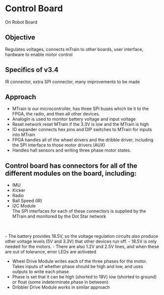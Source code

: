 # Control Board
On Robot Board 

## Objective 
Regulates voltages, connects mTrain to other boards, user interface, hardware to enable motor control 

## Specifics of v3.4
IR connector, extra SPI connector, many improvements to be made

## Approach 
 - MTrain is our microcontroller, has three SPI buses which tie it to the FPGA, the radio, and then all other devices. 
 - AnalogIn is used to monitor battery voltage and input voltage  
 - Reset network reset MTrain if the 3.3V is low and the MTrain is high  
 - IO expander connects hex pins and DIP switches to MTrain for inputs into MTrain
 - FPGA handles all of the wheel drivers and the dribble driver, including the SPI interface to those motor drivers (AUX)
 - Handles hall sensors and writing three phase motor states.

## Control board has connectors for all of the different modules on the board, including:
- IMU  
- Kicker  
- Radio  
- Ball Speed (IR)  
- I2C Module  
The SPI interfaces for each of these connectors is supplied by the MTrain and monitored by the Dot Star network
<br>
<br> 
- The battery provides 18.5V, so the voltage regulation circuits also produce other voltage levels (5V and 3.3V) that other devices run off.
- 18.5V is only needed for the motors.  
- There are also 1.2V and 2.5V lines, and when these are out of tolerance, error LEDs are activated

- Wheel Drive Module writes each of the three phases for the motor. Takes inputs of whether phase should be high and low, and uses outputs to write each phase
- Phase is set that it can be high (shorted to 18V) low (shorted to ground) or float (some indeterminate phase in between).
- Dribbler Drive Module works in similar approach

